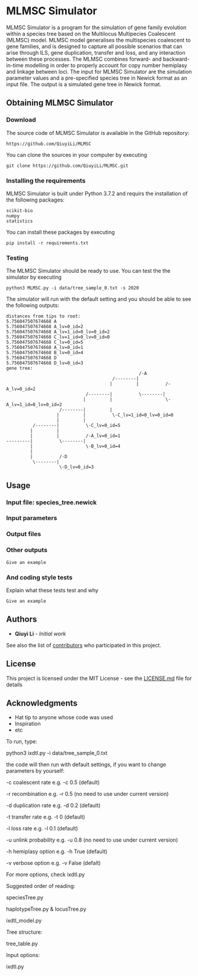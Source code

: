# MLMSC Simulator

MLMSC Simulator is a program for the simulation of gene family evolution within a species tree based on the Multilocus Multipecies Coalescent (MLMSC) model. MLMSC model generalises the multispecies coalescent to gene families, and is designed to capture all possible scenarios that can arise through ILS, gene duplication, transfer and loss, and any interaction between these processes. The MLMSC combines forward- and backward-in-time modelling in order to properly account for copy number hemiplasy and linkage between loci. 
The input for MLMSC Simulator are the simulation parameter values and a pre-specified species tree in Newick format as an input file. The output is a simulated gene tree in Newick format.

## Obtaining MLMSC Simulator

### Download

The source code of MLMSC Simulator is available in the GitHub repository: 
```
https://github.com/QiuyiLi/MLMSC
```
You can clone the sources in your computer by executing 
```
git clone https://github.com/QiuyiLi/MLMSC.git
```

### Installing the requirements
MLMSC Simulator is built under Python 3.7.2 and requirs the installation of the following packages: 
```
scikit-bio
numpy
statistics
```
You can install these packages by executing 
```
pip install -r requirements.txt
```
### Testing

The MLMSC Simulator should be ready to use. You can test the the simulator by executing
```
python3 MLMSC.py -i data/tree_sample_0.txt -s 2020
```
The simulator will run with the default setting and you should be able to see the following outputs:
```
distances from tips to root:
5.756047507674668 A
5.756047507674668 A_lv=0_id=2
5.756047507674668 A_lv=1_id=0_lv=0_id=2
5.756047507674668 C_lv=1_id=0_lv=0_id=0
5.756047507674668 C_lv=0_id=5
5.756047507674668 A_lv=0_id=1
5.756047507674668 B_lv=0_id=4
5.756047507674668 D
5.756047507674668 D_lv=0_id=3
gene tree:
                                                  /-A
                                        /--------|
                                       |         |          /-A_lv=0_id=2
                              /--------|          \--------|
                             |         |                    \-A_lv=1_id=0_lv=0_id=2
                    /--------|         |
                   |         |          \-C_lv=1_id=0_lv=0_id=0
                   |         |
          /--------|          \-C_lv=0_id=5
         |         |
         |         |          /-A_lv=0_id=1
---------|          \--------|
         |                    \-B_lv=0_id=4
         |
         |          /-D
          \--------|
                    \-D_lv=0_id=3
```

##  Usage

### Input file: species_tree.newick

### Input parameters

### Output files

### Other outputs

```
Give an example
```

### And coding style tests

Explain what these tests test and why

```
Give an example
```
## Authors

* **Qiuyi Li** - *Initial work*

See also the list of [contributors](https://github.com/QiuyiLi/MLMSC/graphs/contributors) who participated in this project.

## License

This project is licensed under the MIT License - see the [LICENSE.md](LICENSE.md) file for details

## Acknowledgments

* Hat tip to anyone whose code was used
* Inspiration
* etc







To run, type: 

python3 ixdtl.py -i data/tree_sample_0.txt

the code will then run with default settings, if you want to change parameters by yourself:

-c coalescent rate			e.g. -c 0.5 (default)
  
-r recombination        e.g. -r 0.5 (no need to use under current version)
  
-d duplication rate     e.g. -d 0.2 (default)
  
-t transfer rate      	e.g. -t 0 (default)
  
-l loss rate      			e.g. -l 0.1 (default)
  
-u unlink probability 	e.g. -u 0.8 (no need to use under current version)
  
-h hemiplasy option 		e.g. -h True (default)
  
-v verbose option 			e.g. -v False (defalt)
  
For more options, check ixdtl.py


Suggested order of reading:

speciesTree.py

haplotypeTree.py & locusTree.py

ixdtl_model.py


Tree structure:

tree_table.py


Input options:

ixdtl.py
